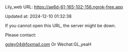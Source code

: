 Lily_web URL: https://ae6d-61-165-102-156.ngrok-free.app

Updated at: 2024-12-10 01:32:38

If you cannot open this URL, the server might be down.

Please contact: 

goley04@foxmail.com Or Wechat:GL_yeaH